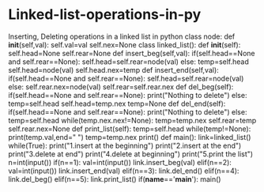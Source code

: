 # Linked-list-operations-in-py
Inserting, Deleting operations in a linked list in python
class node:
    def __init__(self,val):
        self.val=val
        self.nex=None
class linked_list():
    def __init__(self):
        self.head=None
        self.rear=None
    def insert_beg(self,val):
        if(self.head==None and self.rear==None):
            self.head=self.rear=node(val)
        else:
            temp=self.head
            self.head=node(val)
            self.head.nex=temp
    def insert_end(self,val):
        if(self.head==None and self.rear==None):
            self.head=self.rear=node(val)
        else:
            self.rear.nex=node(val)
            self.rear=self.rear.nex
    def del_beg(self):
        if(self.head==None and self.rear==None):
            print("Nothing to delete")
        else:
            temp=self.head
            self.head=temp.nex
            temp=None
    def del_end(self):
        if(self.head==None and self.rear==None):
            print("Nothing to delete")
        else:
            temp=self.head
            while(temp.nex.nex!=None):
                temp=temp.nex
            self.rear=temp
            self.rear.nex=None
    def print_list(self):
        temp=self.head
        while(temp!=None):
            print(temp.val,end=" ")
            temp=temp.nex
        print()
def main():
    link=linked_list()
    while(True):
        print("1.insert at the beginning")
        print("2.insert at the end")
        print("3.delete at end")
        print("4.delete at beginning")
        print("5.print the list")
        n=int(input())
        if(n==1):
            val=int(input())
            link.insert_beg(val)
        elif(n==2):
            val=int(input())
            link.insert_end(val)
        elif(n==3):
            link.del_end()
        elif(n==4):
            link.del_beg()
        elif(n==5):
            link.print_list()
if(__name__=='__main__'):
    main()
